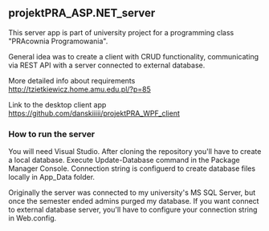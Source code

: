 ## projektPRA_ASP.NET_server ##
This server app is part of university project for a programming class "PRAcownia Programowania". 

General idea was to create a client with CRUD functionality, 
communicating via REST API with a server connected to external database.

More detailed info about requirements http://tzietkiewicz.home.amu.edu.pl/?p=85

Link to the desktop client app https://github.com/danskiiiii/projektPRA_WPF_client


### How to run the server ###
You will need Visual Studio. After cloning the repository you'll have to create a local database. 
Execute Update-Database command in the Package Manager Console. 
Connection string is configuerd to create database files locally in App_Data folder.

Originally the server was connected to my university's MS SQL Server, but once the semester ended admins purged my database.
If you want connect to external database server, you'll have to configure your connection string in Web.config.
